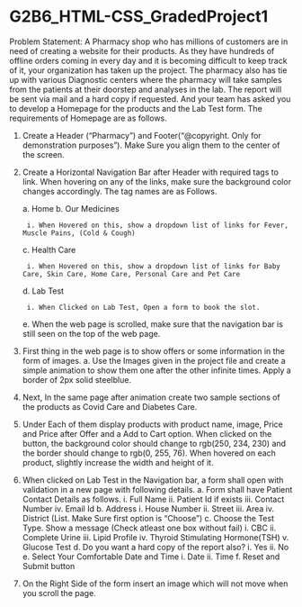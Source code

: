 # G2B6_HTML-CSS_GradedProject1

Problem Statement:
A Pharmacy shop who has millions of customers are in need of creating a website for their products. As they have hundreds of offline orders coming in every day and it is becoming difficult to keep track of it, your organization has taken up the project. The pharmacy also has tie up with various Diagnostic centers where the pharmacy will take samples from the patients at their doorstep and analyses in the lab. The report will be sent via mail and a hard copy if requested. And your team has asked you to develop a Homepage for the products and the Lab Test form. 
The requirements of Homepage are as follows.
  1. Create a Header (“Pharmacy”) and Footer(“@copyright. Only for demonstration purposes”). Make Sure you align them to the center of the screen.
  2. Create a Horizontal Navigation Bar after Header with required tags to link. When hovering on any of the links, make sure the background color changes accordingly. The tag names are as Follows.
  
      a. Home
      b. Our Medicines
      
          i. When Hovered on this, show a dropdown list of links for Fever, Muscle Pains, (Cold & Cough)
          
      c. Health Care
      
          i. When Hovered on this, show a dropdown list of links for Baby Care, Skin Care, Home Care, Personal Care and Pet Care
          
      d. Lab Test
      
          i. When Clicked on Lab Test, Open a form to book the slot.
      e. When the web page is scrolled, make sure that the navigation bar is still seen on the top of the web page.
      
  3. First thing in the web page is to show offers or some information in the form of images.
       a. Use the Images given in the project file and create a simple animation to show them one after the other infinite times. 
          Apply a border of 2px solid steelblue.
  4. Next, In the same page after animation create two sample sections of the products as Covid Care and Diabetes Care.
  5. Under Each of them display products with product name, image, Price and Price after Offer and a Add to Cart option. When clicked on the button, the background color should change to rgb(250, 234, 230) and the border should change to rgb(0, 255, 76). When hovered on each product, slightly increase the width and height of it. 
  6. When clicked on Lab Test in the Navigation bar, a form shall open with validation in a new page with following details.
      a. Form shall have Patient Contact Details as follows.
          i. Full Name
          ii. Patient Id if exists
          iii. Contact Number
          iv. Email  Id
      b. Address
          i. House Number
          ii. Street
          iii. Area
          iv. District (List. Make Sure first option is “Choose”)
      c. Choose the Test Type. Show a message (Check atleast one box without fail)
          i. CBC
          ii. Complete Urine
          iii. Lipid Profile
          iv. Thyroid Stimulating Hormone(TSH)
          v. Glucose Test
      d. Do you want a hard copy of the report also?
          i. Yes
          ii. No
      e. Select Your Comfortable Date and Time
          i. Date
          ii. Time
      f. Reset and Submit button
 7. On the Right Side of the form insert an image which will not move when you scroll the page.
